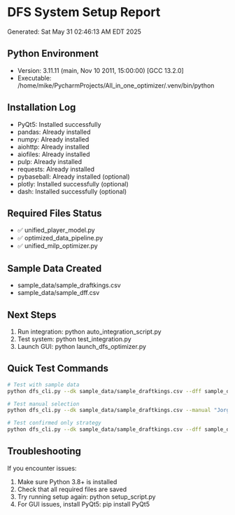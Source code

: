 # DFS System Setup Report
Generated: Sat May 31 02:46:13 AM EDT 2025

## Python Environment
- Version: 3.11.11 (main, Nov 10 2011, 15:00:00) [GCC 13.2.0]
- Executable: /home/mike/PycharmProjects/All_in_one_optimizer/.venv/bin/python

## Installation Log
- PyQt5: Installed successfully
- pandas: Already installed
- numpy: Already installed
- aiohttp: Already installed
- aiofiles: Already installed
- pulp: Already installed
- requests: Already installed
- pybaseball: Already installed (optional)
- plotly: Installed successfully (optional)
- dash: Installed successfully (optional)

## Required Files Status
- ✅ unified_player_model.py
- ✅ optimized_data_pipeline.py
- ✅ unified_milp_optimizer.py

## Sample Data Created
- sample_data/sample_draftkings.csv
- sample_data/sample_dff.csv

## Next Steps
1. Run integration: python auto_integration_script.py
2. Test system: python test_integration.py
3. Launch GUI: python launch_dfs_optimizer.py

## Quick Test Commands
```bash
# Test with sample data
python dfs_cli.py --dk sample_data/sample_draftkings.csv --dff sample_data/sample_dff.csv --strategy smart_confirmed

# Test manual selection
python dfs_cli.py --dk sample_data/sample_draftkings.csv --manual "Jorge Polanco, Christian Yelich, Hunter Brown"

# Test confirmed only strategy
python dfs_cli.py --dk sample_data/sample_draftkings.csv --dff sample_data/sample_dff.csv --strategy confirmed_only
```

## Troubleshooting
If you encounter issues:
1. Make sure Python 3.8+ is installed
2. Check that all required files are saved
3. Try running setup again: python setup_script.py
4. For GUI issues, install PyQt5: pip install PyQt5
